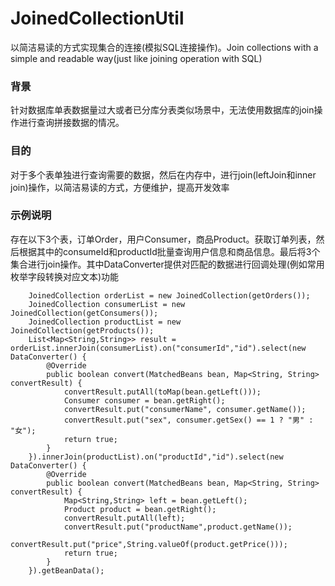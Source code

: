# JoinedCollectionUtil
以简洁易读的方式实现集合的连接(模拟SQL连接操作)。Join collections with a simple and readable way(just like joining operation with SQL)
### 背景
针对数据库单表数据量过大或者已分库分表类似场景中，无法使用数据库的join操作进行查询拼接数据的情况。
### 目的
对于多个表单独进行查询需要的数据，然后在内存中，进行join(leftJoin和inner join)操作，以简洁易读的方式，方便维护，提高开发效率
### 示例说明
存在以下3个表，订单Order，用户Consumer，商品Product。获取订单列表，然后根据其中的consumeId和productId批量查询用户信息和商品信息。最后将3个集合进行join操作。其中DataConverter提供对匹配的数据进行回调处理(例如常用枚举字段转换对应文本)功能   

		JoinedCollection orderList = new JoinedCollection(getOrders());
        JoinedCollection consumerList = new JoinedCollection(getConsumers());
        JoinedCollection productList = new JoinedCollection(getProducts());
        List<Map<String,String>> result = orderList.innerJoin(consumerList).on("consumerId","id").select(new DataConverter() {
            @Override
            public boolean convert(MatchedBeans bean, Map<String, String> convertResult) {
                convertResult.putAll(toMap(bean.getLeft()));
                Consumer consumer = bean.getRight();
                convertResult.put("consumerName", consumer.getName());
                convertResult.put("sex", consumer.getSex() == 1 ? "男" : "女");
                return true;
            }
        }).innerJoin(productList).on("productId","id").select(new DataConverter() {
            @Override
            public boolean convert(MatchedBeans bean, Map<String, String> convertResult) {
                Map<String,String> left = bean.getLeft();
                Product product = bean.getRight();
                convertResult.putAll(left);
                convertResult.put("productName",product.getName());
                convertResult.put("price",String.valueOf(product.getPrice()));
                return true;
            }
        }).getBeanData();
